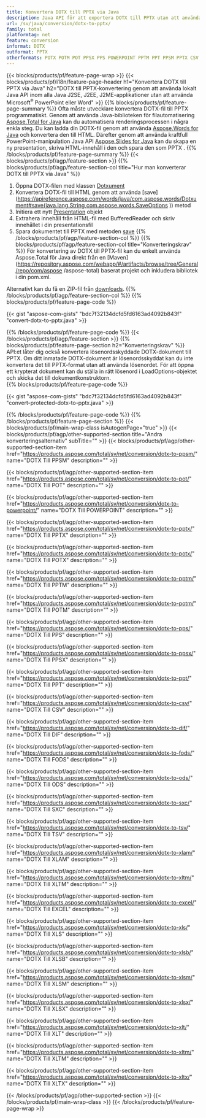 ```yaml
---
title: Konvertera DOTX till PPTX via Java
description: Java API för att exportera DOTX till PPTX utan att använda Microsoft Word eller PowerPoint
url: /sv/java/conversion/dotx-to-pptx/
family: total
platformtag: net
feature: conversion
informat: DOTX
outformat: PPTX
otherformats: POTX POTM POT PPSX PPS POWERPOINT PPTM PPT PPSM PPTX CSV DIF FODS ODS SXC TSV XLAM XLTM EXCEL XLS XLSB XLSM XLSX XLT XLTM XLTX
---
```

{{< blocks/products/pf/feature-page-wrap >}}
{{< blocks/products/pf/i18n/feature-page-header h1="Konvertera DOTX till PPTX via Java" h2="DOTX till PPTX-konvertering genom att använda lokalt Java API inom alla Java J2SE, J2EE, J2ME-applikationer utan att använda Microsoft<sup>&reg;</sup> PowerPoint eller Word" >}}
{{% blocks/products/pf/feature-page-summary %}}
Ofta måste utvecklare konvertera DOTX-fil till PPTX programmatiskt. Genom att använda Java-biblioteken för filautomatisering [Aspose.Total for Java](https://products.aspose.com/total/java/) kan du automatisera renderingsprocessen i några enkla steg. Du kan ladda din DOTX-fil genom att använda [Aspose.Words for Java](https://products.aspose.com/words/java/) och konvertera den till HTML. Därefter genom att använda kraftfull PowerPoint-manipulation Java API [Aspose.Slides for Java](https://products.aspose.com/slides/java/) kan du skapa en ny presentation, skriva HTML-innehåll i den och spara den som PPTX .
{{% /blocks/products/pf/feature-page-summary  %}}
{{< blocks/products/pf/agp/feature-section >}}
{{% blocks/products/pf/agp/feature-section-col title="Hur man konverterar DOTX till PPTX via Java" %}}
1. Öppna DOTX-filen med klassen [Dotxument](https://apireference.aspose.com/words/java/com.aspose.words/Dotxument)
2. Konvertera DOTX-fil till HTML genom att använda [save](https://apireference.aspose.com/words/java/com.aspose.words/Dotxument#save(java.lang.String,com.aspose.words.SaveOptions )) metod
3. Initiera ett nytt [Presentation](https://apireference.aspose.com/slides/java/com.aspose.slides/Presentation) objekt
5. Extrahera innehåll från HTML-fil med BufferedReader och skriv innehållet i din presentationsfil
6. Spara dokumentet till PPTX med metoden [save](https://apireference.aspose.com/slides/java/com.aspose.slides/Presentation#save-java.io.OutputStream-int-)
{{% /blocks/products/pf/agp/feature-section-col %}}
{{% blocks/products/pf/agp/feature-section-col title="Konverteringskrav" %}}
För konvertering av DOTX till PPTX-fil kan du enkelt använda Aspose.Total för Java direkt från en [Maven](https://repository.aspose.com/webapp/#/artifacts/browse/tree/General/repo/com/aspose /aspose-total) baserat projekt och inkludera bibliotek i din pom.xml.

Alternativt kan du få en ZIP-fil från [downloads](https://downloads.aspose.com/total/java).
{{% /blocks/products/pf/agp/feature-section-col %}}
{{% blocks/products/pf/feature-page-code %}}

{{< gist "aspose-com-gists" "bdc7f32134dcfd5fd6163ad4092b843f" "convert-dotx-to-pptx.java" >}}

{{% /blocks/products/pf/feature-page-code %}}
{{< /blocks/products/pf/agp/feature-section >}}
{{% blocks/products/pf/feature-page-section  h2="Konverteringskrav" %}}
API:et låter dig också konvertera lösenordsskyddade DOTX-dokument till PPTX. Om ditt inmatade DOTX-dokument är lösenordsskyddat kan du inte konvertera det till PPTX-format utan att använda lösenordet. För att öppna ett krypterat dokument kan du ställa in rätt lösenord i LoadOptions-objektet och skicka det till dokumentkonstruktorn.  
{{% blocks/products/pf/feature-page-code %}}

{{< gist "aspose-com-gists" "bdc7f32134dcfd5fd6163ad4092b843f" "convert-protected-dotx-to-pptx.java" >}}
{{% /blocks/products/pf/feature-page-code  %}}
{{% /blocks/products/pf/feature-page-section %}}
{{< blocks/products/pf/main-wrap-class isAutogenPage="true" >}}
{{< blocks/products/pf/agp/other-supported-section title="Andra konverteringsalternativ" subTitle="" >}}
{{< blocks/products/pf/agp/other-supported-section-item href="https://products.aspose.com/total/sv/net/conversion/dotx-to-ppsm/" name="DOTX Till PPSM" description="" >}}

{{< blocks/products/pf/agp/other-supported-section-item href="https://products.aspose.com/total/sv/net/conversion/dotx-to-pot/" name="DOTX Till POT" description="" >}}

{{< blocks/products/pf/agp/other-supported-section-item href="https://products.aspose.com/total/sv/net/conversion/dotx-to-powerpoint/" name="DOTX Till POWERPOINT" description="" >}}

{{< blocks/products/pf/agp/other-supported-section-item href="https://products.aspose.com/total/sv/net/conversion/dotx-to-pptx/" name="DOTX Till PPTX" description="" >}}

{{< blocks/products/pf/agp/other-supported-section-item href="https://products.aspose.com/total/sv/net/conversion/dotx-to-potx/" name="DOTX Till POTX" description="" >}}

{{< blocks/products/pf/agp/other-supported-section-item href="https://products.aspose.com/total/sv/net/conversion/dotx-to-pptm/" name="DOTX Till PPTM" description="" >}}

{{< blocks/products/pf/agp/other-supported-section-item href="https://products.aspose.com/total/sv/net/conversion/dotx-to-potm/" name="DOTX Till POTM" description="" >}}

{{< blocks/products/pf/agp/other-supported-section-item href="https://products.aspose.com/total/sv/net/conversion/dotx-to-pps/" name="DOTX Till PPS" description="" >}}

{{< blocks/products/pf/agp/other-supported-section-item href="https://products.aspose.com/total/sv/net/conversion/dotx-to-ppsx/" name="DOTX Till PPSX" description="" >}}

{{< blocks/products/pf/agp/other-supported-section-item href="https://products.aspose.com/total/sv/net/conversion/dotx-to-ppt/" name="DOTX Till PPT" description="" >}}

{{< blocks/products/pf/agp/other-supported-section-item href="https://products.aspose.com/total/sv/net/conversion/dotx-to-csv/" name="DOTX Till CSV" description="" >}}

{{< blocks/products/pf/agp/other-supported-section-item href="https://products.aspose.com/total/sv/net/conversion/dotx-to-dif/" name="DOTX Till DIF" description="" >}}

{{< blocks/products/pf/agp/other-supported-section-item href="https://products.aspose.com/total/sv/net/conversion/dotx-to-fods/" name="DOTX Till FODS" description="" >}}

{{< blocks/products/pf/agp/other-supported-section-item href="https://products.aspose.com/total/sv/net/conversion/dotx-to-ods/" name="DOTX Till ODS" description="" >}}

{{< blocks/products/pf/agp/other-supported-section-item href="https://products.aspose.com/total/sv/net/conversion/dotx-to-sxc/" name="DOTX Till SXC" description="" >}}

{{< blocks/products/pf/agp/other-supported-section-item href="https://products.aspose.com/total/sv/net/conversion/dotx-to-tsv/" name="DOTX Till TSV" description="" >}}

{{< blocks/products/pf/agp/other-supported-section-item href="https://products.aspose.com/total/sv/net/conversion/dotx-to-xlam/" name="DOTX Till XLAM" description="" >}}

{{< blocks/products/pf/agp/other-supported-section-item href="https://products.aspose.com/total/sv/net/conversion/dotx-to-xltm/" name="DOTX Till XLTM" description="" >}}

{{< blocks/products/pf/agp/other-supported-section-item href="https://products.aspose.com/total/sv/net/conversion/dotx-to-excel/" name="DOTX Till EXCEL" description="" >}}

{{< blocks/products/pf/agp/other-supported-section-item href="https://products.aspose.com/total/sv/net/conversion/dotx-to-xls/" name="DOTX Till XLS" description="" >}}

{{< blocks/products/pf/agp/other-supported-section-item href="https://products.aspose.com/total/sv/net/conversion/dotx-to-xlsb/" name="DOTX Till XLSB" description="" >}}

{{< blocks/products/pf/agp/other-supported-section-item href="https://products.aspose.com/total/sv/net/conversion/dotx-to-xlsm/" name="DOTX Till XLSM" description="" >}}

{{< blocks/products/pf/agp/other-supported-section-item href="https://products.aspose.com/total/sv/net/conversion/dotx-to-xlsx/" name="DOTX Till XLSX" description="" >}}

{{< blocks/products/pf/agp/other-supported-section-item href="https://products.aspose.com/total/sv/net/conversion/dotx-to-xlt/" name="DOTX Till XLT" description="" >}}

{{< blocks/products/pf/agp/other-supported-section-item href="https://products.aspose.com/total/sv/net/conversion/dotx-to-xltm/" name="DOTX Till XLTM" description="" >}}

{{< blocks/products/pf/agp/other-supported-section-item href="https://products.aspose.com/total/sv/net/conversion/dotx-to-xltx/" name="DOTX Till XLTX" description="" >}}


{{< /blocks/products/pf/agp/other-supported-section >}}
{{< /blocks/products/pf/main-wrap-class >}}
{{< /blocks/products/pf/feature-page-wrap >}}